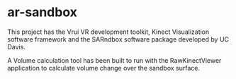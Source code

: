 # ar-sandbox

This project has the Vrui VR development toolkit, Kinect Visualization software framework and the SARndbox software package developed by UC Davis.

A Volume calculation tool has been built to run with the RawKinectViewer application to calculate volume change over the sandbox surface.
